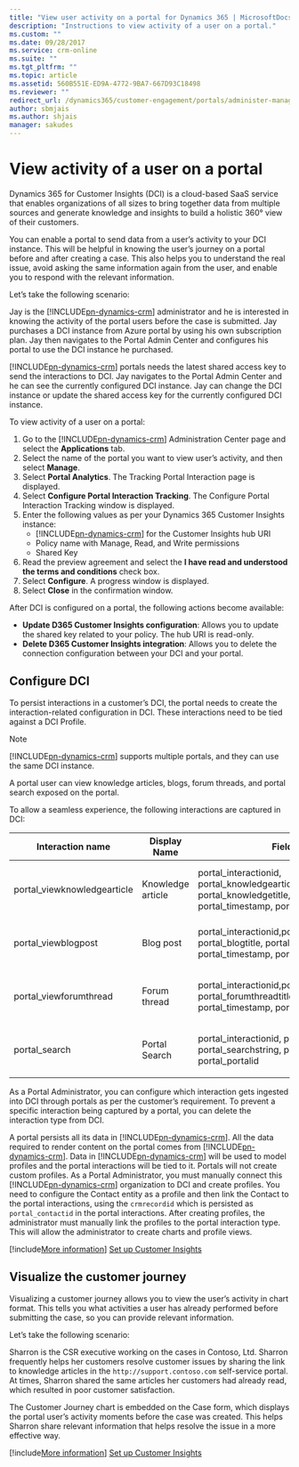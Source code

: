 ```yaml
---
title: "View user activity on a portal for Dynamics 365 | MicrosoftDocs"
description: "Instructions to view activity of a user on a portal."
ms.custom: ""
ms.date: 09/28/2017
ms.service: crm-online
ms.suite: ""
ms.tgt_pltfrm: ""
ms.topic: article
ms.assetid: 560B551E-ED9A-4772-9BA7-667D93C18498
ms.reviewer: ""
redirect_url: /dynamics365/customer-engagement/portals/administer-manage-portal-dynamics-365
author: sbmjais
ms.author: shjais
manager: sakudes
---
```


# View activity of a user on a portal
Dynamics 365 for Customer Insights (DCI) is a cloud-based SaaS service that enables organizations of all sizes to bring together data from multiple sources and generate knowledge and insights to build a holistic 360° view of their customers.

You can enable a portal to send data from a user’s activity to your DCI instance. This will be helpful in knowing the user’s journey on a portal before and after creating a case. This also helps you to understand the real issue, avoid asking the same information again from the user, and enable you to respond with the relevant information.

Let’s take the following scenario:

Jay is the [!INCLUDE[pn-dynamics-crm](../includes/pn-dynamics-crm.md)] administrator and he is interested in knowing the activity of the portal users before the case is submitted. Jay purchases a DCI instance from Azure portal by using his own subscription plan. Jay then navigates to the Portal Admin Center and configures his portal to use the DCI instance he purchased.

[!INCLUDE[pn-dynamics-crm](../includes/pn-dynamics-crm.md)] portals needs the latest shared access key to send the interactions to DCI. Jay navigates to the Portal Admin Center and he can see the currently configured DCI instance. Jay can change the DCI instance or update the shared access key for the currently configured DCI instance.

To view activity of a user on a portal:
1.	Go to the [!INCLUDE[pn-dynamics-crm](../includes/pn-dynamics-crm.md)] Administration Center page and select the **Applications** tab.
2.	Select the name of the portal you want to view user’s activity, and then select **Manage**.
3.	Select **Portal Analytics**. The Tracking Portal Interaction page is displayed.
4.	Select **Configure Portal Interaction Tracking**. The Configure Portal Interaction Tracking window is displayed.
5.	Enter the following values as per your Dynamics 365 Customer Insights instance:
    - [!INCLUDE[pn-dynamics-crm](../includes/pn-dynamics-crm.md)] for the Customer Insights hub URI 
    - Policy name with Manage, Read, and Write permissions 
    - Shared Key
6.	Read the preview agreement and select the **I have read and understood the terms and conditions** check box.
7.	Select **Configure**. A progress window is displayed.
8.	Select **Close** in the confirmation window.

After DCI is configured on a portal, the following actions become available:
- **Update D365 Customer Insights configuration**: Allows you to update the shared key related to your policy. The hub URI is read-only.
- **Delete D365 Customer Insights integration**: Allows you to delete the connection configuration between your DCI and your portal.

## Configure DCI
To persist interactions in a customer’s DCI, the portal needs to create the interaction-related configuration in DCI. These interactions need to be tied against a DCI Profile.

> [!Note]
> [!INCLUDE[pn-dynamics-crm](../includes/pn-dynamics-crm.md)] supports multiple portals, and they can use the same DCI instance.

A portal user can view knowledge articles, blogs, forum threads, and portal search exposed on the portal.

To allow a seamless experience, the following interactions are captured in DCI:


|Interaction name   |Display Name   |Fields   |Description   |Parameters captured|
|---|---|---|---|---|
|portal\_viewknowledgearticle |Knowledge article   |portal\_interactionid, portal\_knowledgearticleid, portal\_knowledgetitle, portal\_contactid, portal\_timestamp,  portal\_portalid |Tracks portal users viewing a knowledge article   |Knowledge article id, language, session id, portal id |
|portal\_viewblogpost   |Blog post   |portal\_interactionid,portal\_blogpostid, portal\_blogtitle, portal\_contactid, portal\_timestamp, portal\_portalid   |Tracks portal users viewing a blog post   |Blog post id, session id, portal id |
|portal\_viewforumthread   |Forum thread   |portal\_interactionid,portal\_forumthreadid, portal\_forumthreadtitle, portal\_contactid, portal\_timestamp, portal\_portalid   |Tracks portal users viewing a forum thread   |Forum Thread id, session id, portal id |
|portal\_search   |Portal Search   |portal\_interactionid, portal\_contactid, portal\_searchstring, portal\_timestamp, portal\_portalid   |Tracks portal users’ searches.   | |
||

As a Portal Administrator, you can configure which interaction gets ingested into DCI through portals as per the customer’s requirement. To prevent a specific interaction being captured by a portal, you can delete the interaction type from DCI.

A portal persists all its data in [!INCLUDE[pn-dynamics-crm](../includes/pn-dynamics-crm.md)]. All the data required to render content on the portal comes from [!INCLUDE[pn-dynamics-crm](../includes/pn-dynamics-crm.md)]. Data in [!INCLUDE[pn-dynamics-crm](../includes/pn-dynamics-crm.md)] will be used to model profiles and the portal interactions will be tied to it. Portals will not create custom profiles. As a Portal Administrator, you must manually connect this [!INCLUDE[pn-dynamics-crm](../includes/pn-dynamics-crm.md)] organization to DCI and create profiles. You need to configure the Contact entity as a profile and then link the Contact to the portal interactions, using the `crmrecordid` which is persisted as `portal_contactid` in the portal interactions. After creating profiles, the administrator must manually link the profiles to the portal interaction type. This will allow the administrator to create charts and profile views.

[!include[More information](../includes/proc-more-information.md)] [Set up Customer Insights](https://docs.microsoft.com/dynamics365/customer-insights/deploy/stepbystepconfiguration)

## Visualize the customer journey
Visualizing a customer journey allows you to view the user’s activity in chart format. This tells you what activities a user has already performed before submitting the case, so you can provide relevant information.

Let’s take the following scenario:

Sharron is the CSR executive working on the cases in Contoso, Ltd. Sharron frequently helps her customers resolve customer issues by sharing the link to knowledge articles in the `http://support.contoso.com` self-service portal. At times, Sharron shared the same articles her customers had already read, which resulted in poor customer satisfaction. 

The Customer Journey chart is embedded on the Case form, which displays the portal user’s activity moments before the case was created. This helps Sharron share relevant information that helps resolve the issue in a more effective way.

[!include[More information](../includes/proc-more-information.md)]  [Set up Customer Insights](https://docs.microsoft.com/dynamics365/customer-insights/deploy/stepbystepconfiguration)